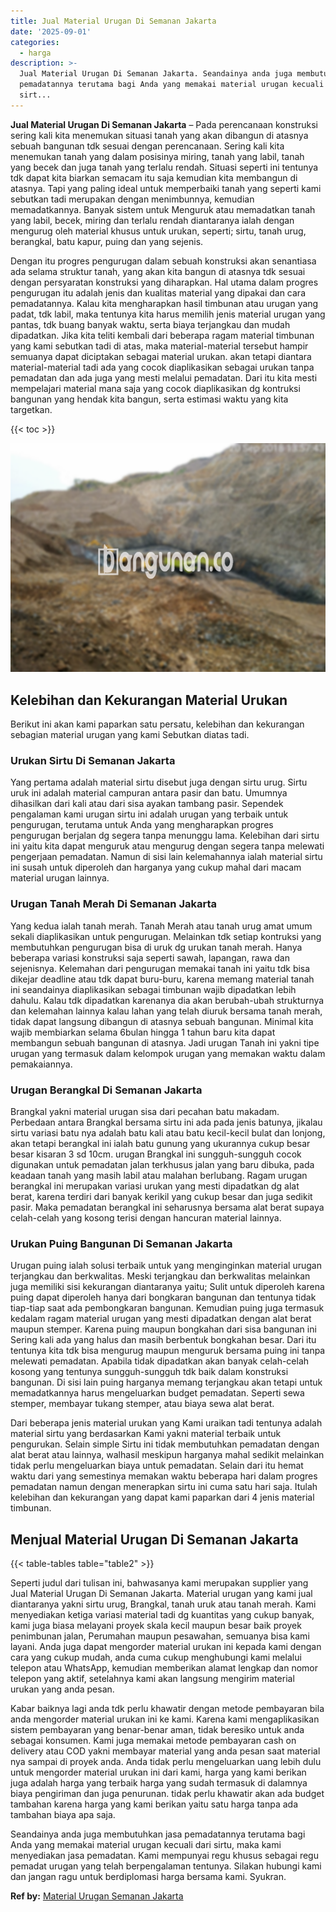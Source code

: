 ```yaml
---
title: Jual Material Urugan Di Semanan Jakarta
date: '2025-09-01'
categories:
  - harga
description: >-
  Jual Material Urugan Di Semanan Jakarta. Seandainya anda juga membutuhkan jasa
  pemadatannya terutama bagi Anda yang memakai material urugan kecuali dari
  sirt...
---
```


**Jual Material Urugan Di Semanan Jakarta** – Pada perencanaan konstruksi sering kali kita menemukan situasi tanah yang akan dibangun di atasnya sebuah bangunan tdk sesuai dengan perencanaan. Sering kali kita menemukan tanah yang dalam posisinya miring, tanah yang labil, tanah yang becek dan juga tanah yang terlalu rendah. Situasi seperti ini tentunya tdk dapat kita biarkan semacam itu saja kemudian kita membangun di atasnya. Tapi yang paling ideal untuk memperbaiki tanah yang seperti kami sebutkan tadi merupakan dengan menimbunnya, kemudian memadatkannya. Banyak sistem untuk Menguruk atau memadatkan tanah yang labil, becek, miring dan terlalu rendah diantaranya ialah dengan mengurug oleh material khusus untuk urukan, seperti; sirtu, tanah urug, berangkal, batu kapur, puing dan yang sejenis.

Dengan itu progres pengurugan dalam sebuah konstruksi akan senantiasa ada selama struktur tanah, yang akan kita bangun di atasnya tdk sesuai dengan persyaratan konstruksi yang diharapkan. Hal utama dalam progres pengurugan itu adalah jenis dan kualitas material yang dipakai dan cara pemadatannya. Kalau kita mengharapkan hasil timbunan atau urugan yang padat, tdk labil, maka tentunya kita harus memilih jenis material urugan yang pantas, tdk buang banyak waktu, serta biaya terjangkau dan mudah dipadatkan. Jika kita teliti kembali dari beberapa ragam material timbunan yang kami sebutkan tadi di atas, maka material-material tersebut hampir semuanya dapat diciptakan sebagai material urukan. akan tetapi diantara material-material tadi ada yang cocok diaplikasikan sebagai urukan tanpa pemadatan dan ada juga yang mesti melalui pemadatan. Dari itu kita mesti mempelajari material mana saja yang cocok diaplikasikan dg kontruksi bangunan yang hendak kita bangun, serta estimasi waktu yang kita targetkan.

{{< toc >}}

![Jual Material Urugan Di Semanan Jakarta](/images/jual-urugan-27.png)

## Kelebihan dan Kekurangan Material Urukan

Berikut ini akan kami paparkan satu persatu, kelebihan dan kekurangan sebagian material urugan yang kami Sebutkan diatas tadi.

### Urukan Sirtu Di Semanan Jakarta

Yang pertama adalah material sirtu disebut juga dengan sirtu urug. Sirtu uruk ini adalah material campuran antara pasir dan batu. Umumnya dihasilkan dari kali atau dari sisa ayakan tambang pasir. Sependek pengalaman kami urugan sirtu ini adalah urugan yang terbaik untuk pengurugan, terutama untuk Anda yang mengharapkan progres pengurugan berjalan dg segera tanpa menunggu lama. Kelebihan dari sirtu ini yaitu kita dapat menguruk atau mengurug dengan segera tanpa melewati pengerjaan pemadatan. Namun di sisi lain kelemahannya ialah material sirtu ini susah untuk diperoleh dan harganya yang cukup mahal dari macam material urugan lainnya.

### Urugan Tanah Merah Di Semanan Jakarta

Yang kedua ialah tanah merah. Tanah Merah atau tanah urug amat umum sekali diaplikasikan untuk pengurugan. Melainkan tdk setiap kontruksi yang membutuhkan pengurugan bisa di uruk dg urukan tanah merah. Hanya beberapa variasi konstruksi saja seperti sawah, lapangan, rawa dan sejenisnya. Kelemahan dari pengurugan memakai tanah ini yaitu tdk bisa dikejar deadline atau tdk dapat buru-buru, karena memang material tanah ini seandainya diaplikasikan sebagai timbunan wajib dipadatkan lebih dahulu. Kalau tdk dipadatkan karenanya dia akan berubah-ubah strukturnya dan kelemahan lainnya kalau lahan yang telah diuruk bersama tanah merah, tidak dapat langsung dibangun di atasnya sebuah bangunan. Minimal kita wajib membiarkan selama 6bulan hingga 1 tahun baru kita dapat membangun sebuah bangunan di atasnya. Jadi urugan Tanah ini yakni tipe urugan yang termasuk dalam kelompok urugan yang memakan waktu dalam pemakaiannya.

### Urugan Berangkal Di Semanan Jakarta

Brangkal yakni material urugan sisa dari pecahan batu makadam. Perbedaan antara Brangkal bersama sirtu ini ada pada jenis batunya, jikalau sirtu variasi batu nya adalah batu kali atau batu kecil-kecil bulat dan lonjong, akan tetapi berangkal ini ialah batu gunung yang ukurannya cukup besar besar kisaran 3 sd 10cm. urugan Brangkal ini sungguh-sungguh cocok digunakan untuk pemadatan jalan terkhusus jalan yang baru dibuka, pada keadaan tanah yang masih labil atau malahan berlubang. Ragam urugan berangkal ini merupakan variasi urukan yang mesti dipadatkan dg alat berat, karena terdiri dari banyak kerikil yang cukup besar dan juga sedikit pasir. Maka pemadatan berangkal ini seharusnya bersama alat berat supaya celah-celah yang kosong terisi dengan hancuran material lainnya.

### Urukan Puing Bangunan Di Semanan Jakarta

Urugan puing ialah solusi terbaik untuk yang menginginkan material urugan terjangkau dan berkwalitas. Meski terjangkau dan berkwalitas melainkan juga memiliki sisi kekurangan diantaranya yaitu; Sulit untuk diperoleh karena puing dapat diperoleh hanya dari bongkaran bangunan dan tentunya tidak tiap-tiap saat ada pembongkaran bangunan. Kemudian puing juga termasuk kedalam ragam material urugan yang mesti dipadatkan dengan alat berat maupun stemper. Karena puing maupun bongkahan dari sisa bangunan ini Sering kali ada yang halus dan masih berbentuk bongkahan besar. Dari itu tentunya kita tdk bisa mengurug maupun menguruk bersama puing ini tanpa melewati pemadatan. Apabila tidak dipadatkan akan banyak celah-celah kosong yang tentunya sungguh-sungguh tdk baik dalam konstruksi bangunan. Di sisi lain puing harganya memang terjangkau akan tetapi untuk memadatkannya harus mengeluarkan budget pemadatan. Seperti sewa stemper, membayar tukang stemper, atau biaya sewa alat berat.

Dari beberapa jenis material urukan yang Kami uraikan tadi tentunya adalah material sirtu yang berdasarkan Kami yakni material terbaik untuk pengurukan. Selain simple Sirtu ini tidak membutuhkan pemadatan dengan alat berat atau lainnya, walhasil meskipun harganya mahal sedikit melainkan tidak perlu mengeluarkan biaya untuk pemadatan. Selain dari itu hemat waktu dari yang semestinya memakan waktu beberapa hari dalam progres pemadatan namun dengan menerapkan sirtu ini cuma satu hari saja. Itulah kelebihan dan kekurangan yang dapat kami paparkan dari 4 jenis material timbunan.

## Menjual Material Urugan Di Semanan Jakarta

{{< table-tables table="table2" >}}

Seperti judul dari tulisan ini, bahwasanya kami merupakan supplier yang Jual Material Urugan Di Semanan Jakarta. Material urugan yang kami jual diantaranya yakni sirtu urug, Brangkal, tanah uruk atau tanah merah. Kami menyediakan ketiga variasi material tadi dg kuantitas yang cukup banyak, kami juga biasa melayani proyek skala kecil maupun besar baik proyek penimbunan jalan, Perumahan maupun pesawahan, semuanya bisa kami layani. Anda juga dapat mengorder material urukan ini kepada kami dengan cara yang cukup mudah, anda cuma cukup menghubungi kami melalui telepon atau WhatsApp, kemudian memberikan alamat lengkap dan nomor telepon yang aktif, setelahnya kami akan langsung mengirim material urukan yang anda pesan.

Kabar baiknya lagi anda tdk perlu khawatir dengan metode pembayaran bila anda mengorder material urukan ini ke kami. Karena kami mengaplikasikan sistem pembayaran yang benar-benar aman, tidak beresiko untuk anda sebagai konsumen. Kami juga memakai metode pembayaran cash on delivery atau COD yakni membayar material yang anda pesan saat material nya sampai di proyek anda. Anda tidak perlu mengeluarkan uang lebih dulu untuk mengorder material urukan ini dari kami, harga yang kami berikan juga adalah harga yang terbaik harga yang sudah termasuk di dalamnya biaya pengiriman dan juga penurunan. tidak perlu khawatir akan ada budget tambahan karena harga yang kami berikan yaitu satu harga tanpa ada tambahan biaya apa saja.

Seandainya anda juga membutuhkan jasa pemadatannya terutama bagi Anda yang memakai material urugan kecuali dari sirtu, maka kami menyediakan jasa pemadatan. Kami mempunyai regu khusus sebagai regu pemadat urugan yang telah berpengalaman tentunya. Silakan hubungi kami dan jangan ragu untuk berdiplomasi harga bersama kami. Syukran.

**Ref by:** [Material Urugan Semanan Jakarta](https://id.wikipedia.org/wiki/Material)
